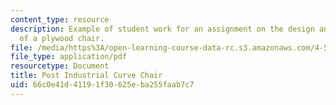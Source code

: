 ```yaml
---
content_type: resource
description: Example of student work for an assignment on the design and fabrication
  of a plywood chair.
file: /media/https%3A/open-learning-course-data-rc.s3.amazonaws.com/4-510-digital-design-fabrication-fall-2008/66c0e41d41191f30625eba255faab7c7_assn3_example1.pdf
file_type: application/pdf
resourcetype: Document
title: Post Industrial Curve Chair
uid: 66c0e41d-4119-1f30-625e-ba255faab7c7
---
```

